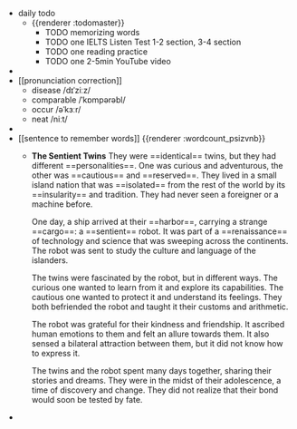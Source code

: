 - daily todo
	- {{renderer :todomaster}}
		- TODO memorizing words
		- TODO one IELTS Listen Test 1-2 section, 3-4 section
		- TODO one reading practice
		- TODO one 2-5min YouTube video
-
- [[pronunciation correction]]
	- disease  /dɪˈziːz/
	- comparable  /ˈkɒmpərəbl/
	- occur  /əˈkɜːr/
	- neat  /niːt/
-
- [[sentence to remember words]] {{renderer :wordcount_psizvnb}}
	- **The Sentient Twins**
	  They were ==identical== twins, but they had different ==personalities==. One was curious and adventurous, the other was ==cautious== and ==reserved==. They lived in a small island nation that was ==isolated== from the rest of the world by its ==insularity== and tradition. They had never seen a foreigner or a machine before.
	  
	  One day, a ship arrived at their ==harbor==, carrying a strange ==cargo==: a ==sentient== robot. It was part of a ==renaissance== of technology and science that was sweeping across the continents. The robot was sent to study the culture and language of the islanders.
	  
	  The twins were fascinated by the robot, but in different ways. The curious one wanted to learn from it and explore its capabilities. The cautious one wanted to protect it and understand its feelings. They both befriended the robot and taught it their customs and arithmetic.
	  
	  The robot was grateful for their kindness and friendship. It ascribed human emotions to them and felt an allure towards them. It also sensed a bilateral attraction between them, but it did not know how to express it.
	  
	  The twins and the robot spent many days together, sharing their stories and dreams. They were in the midst of their adolescence, a time of discovery and change. They did not realize that their bond would soon be tested by fate.
-